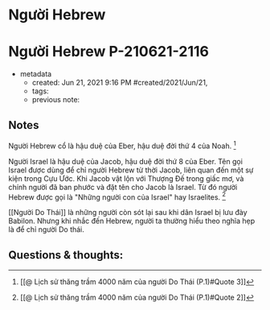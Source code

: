 ---
---

# Người Hebrew 
# Người Hebrew P-210621-2116

- metadata
	- created: Jun 21, 2021 9:16 PM #created/2021/Jun/21,
	- tags:
	- previous note:

## Notes
Người Hebrew cổ là hậu duệ của Eber, hậu duệ đời thứ 4 của Noah. [^1]

Người Israel là hậu duệ của Jacob, hậu duệ đời thứ 8 của Eber. Tên gọi Israel được dùng để chỉ người Hebrew từ thời Jacob, liên quan đến một sự kiện trong Cựu Ước. Khi Jacob vật lộn với Thượng Đế trong giấc mơ, và chính người đã ban phước và đặt tên cho Jacob là Israel. Từ đó người Hebrew được gọi là "Những người con của Israel" hay Israelites. [^2]

[[Người Do Thái]] là những người còn sót lại sau khi dân Israel bị lưu đày Babilon. Nhưng khi nhắc đến Hebrew, người ta thường hiểu theo nghĩa hẹp là để chỉ người Do thái.

## Questions & thoughts:

[^1]:[[@ Lịch sử thăng trầm 4000 năm của người Do Thái (P.1)#Quote 3]]
[^2]:[[@ Lịch sử thăng trầm 4000 năm của người Do Thái (P.1)#Quote 2]]

